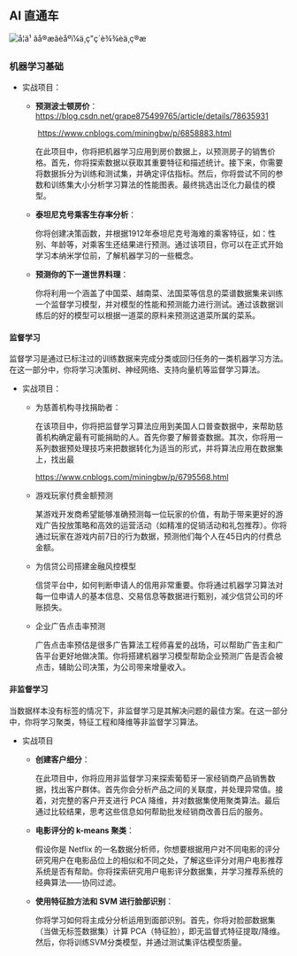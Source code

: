 ## AI 直通车

![å­¦ä¹ âå®æâèåºï¼ä¸ç"ç´è¾¾èä¸ç®æ ](https://cn.udacity.com/assets/iridium/images/nanodegree-overview/shared/nd-instructors/top-image-nd009-cn-advanced-vip-pc@1x.png)

### 机器学习基础

- 实战项目：

  - **预测波士顿房价**：https://blog.csdn.net/grape875499765/article/details/78635931

    ​				 https://www.cnblogs.com/miningbw/p/6858883.html

    在此项目中，你将把机器学习应用到房价数据上，以预测房子的销售价格。首先，你将探索数据以获取其重要特征和描述统计。接下来，你需要将数据拆分为训练和测试集，并确定评估指标。然后，你将尝试不同的参数和训练集大小分析学习算法的性能图表。最终挑选出泛化力最佳的模型。

  - **泰坦尼克号乘客生存率分析**：

    你将创建决策函数，并根据1912年泰坦尼克号海难的乘客特征，如：性别、年龄等，对乘客生还结果进行预测。通过该项目，你可以在正式开始学习本纳米学位前，了解机器学习的一些概念。

  - **预测你的下一道世界料理**：

    你将利用一个涵盖了中国菜、越南菜、法国菜等信息的菜谱数据集来训练一个监督学习模型，并对模型的性能和预测能力进行测试。通过该数据训练后的好的模型可以根据一道菜的原料来预测这道菜所属的菜系。

#### 监督学习

​	监督学习是通过已标注过的训练数据来完成分类或回归任务的一类机器学习方法。在这一部分中，你将学习决策树、神经网络、支持向量机等监督学习算法。

- 实战项目：

  - 为慈善机构寻找捐助者：

    在该项目中，你将把监督学习算法应用到美国人口普查数据中，来帮助慈善机构确定最有可能捐助的人。首先你要了解普查数据。其次，你将用一系列数据预处理技巧来把数据转化为适当的形式，并将算法应用在数据集上，找出最

    https://www.cnblogs.com/miningbw/p/6795568.html

  - 游戏玩家付费金额预测

    某游戏开发商希望能够准确预测每一位玩家的价值，有助于带来更好的游戏广告投放策略和高效的运营活动（如精准的促销活动和礼包推荐）。你将通过玩家在游戏内前7日的行为数据，预测他们每个人在45日内的付费总金额。

  - 为信贷公司搭建金融风控模型

    信贷平台中，如何判断申请人的信用非常重要。你将通过机器学习算法对每一位申请人的基本信息、交易信息等数据进行甄别，减少信贷公司的坏账损失。

  - 企业广告点击率预测

    广告点击率预估是很多广告算法工程师喜爱的战场，可以帮助广告主和广告平台更好地做决策。你将搭建机器学习模型帮助企业预测广告是否会被点击，辅助公司决策，为公司带来增量收入。




#### 非监督学习

当数据样本没有标签的情况下，非监督学习是其解决问题的最佳方案。在这一部分中，你将学习聚类，特征工程和降维等非监督学习算法。

- 实战项目

  - **创建客户细分**：

    在此项目中，你将应用非监督学习来探索葡萄牙一家经销商产品销售数据，找出客户群体。首先你会分析产品之间的关联度，并处理异常值。接着，对完整的客户开支进行 PCA 降维，并对数据集使用聚类算法。最后通过比较结果，思考这些信息如何帮助批发经销商改善日后的服务。

  - **电影评分的 k-means 聚类**：

    假设你是 Netflix 的一名数据分析师，你想要根据用户对不同电影的评分研究用户在电影品位上的相似和不同之处，了解这些评分对用户电影推荐系统是否有帮助。你将探索研究用户电影评分数据集，并学习推荐系统的经典算法——协同过滤。

  - **使用特征脸方法和 SVM 进行脸部识别**：

    你将学习如何将主成分分析运用到面部识别。首先，你将对脸部数据集（当做无标签数据集）计算 PCA（特征脸），即无监督式特征提取/降维。然后，你将训练SVM分类模型，并通过测试集评估模型质量。